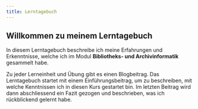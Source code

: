 ```yaml
---
title: Lerntagebuch
---
```


## Willkommen zu meinem Lerntagebuch

In diesem Lerntagebuch beschreibe ich meine Erfahrungen und Erkenntnisse, welche ich im Modul **Bibliotheks- und Archivinformatik** gesammelt habe.

Zu jeder Lerneinheit und Übung gibt es einen Blogbeitrag. Das Lerntagebuch startet mit einem Einführungsbeitrag, um zu beschreiben, mit welche Kenntnissen ich in diesen Kurs gestartet bin. Im letzten Beitrag wird dann abschliessend ein Fazit gezogen und beschrieben, was ich rückblickend gelernt habe. 
